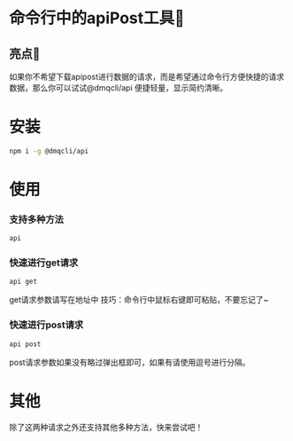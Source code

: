 # 命令行中的apiPost工具🎉
## 亮点💫
如果你不希望下载apipost进行数据的请求，而是希望通过命令行方便快捷的请求数据，那么你可以试试@dmqcli/api
便捷轻量，显示简约清晰。
# 安装
```bash
npm i -g @dmqcli/api
```
# 使用
### 支持多种方法
```bash
api
```
### 快速进行get请求
```bash
api get
```
get请求参数请写在地址中
技巧：命令行中鼠标右键即可粘贴，不要忘记了~
### 快速进行post请求
```bash
api post
```
post请求参数如果没有略过弹出框即可，如果有请使用逗号进行分隔。
# 其他
除了这两种请求之外还支持其他多种方法，快来尝试吧！